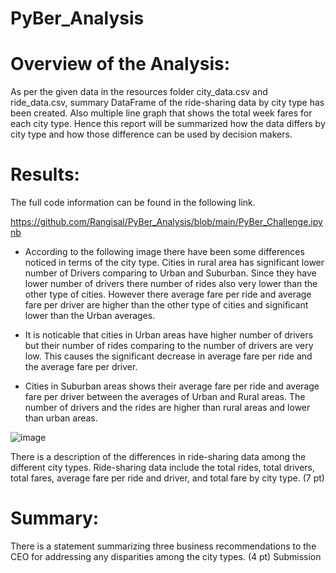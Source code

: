 # PyBer_Analysis
# Overview of the Analysis:
As per the given data in the resources folder city_data.csv and ride_data.csv, summary DataFrame of the ride-sharing data by city type has been created. 
Also multiple line graph that shows the total week fares for each city type. Hence this report will be summarized how the data differs by city type and how those difference can be used by decision makers.
# Results:
 The full code information can be found in the following link.

 https://github.com/Rangisal/PyBer_Analysis/blob/main/PyBer_Challenge.ipynb

* According to the following image there have been some differences noticed in terms of the city type. Cities in rural area has significant lower number of Drivers comparing to Urban and Suburban. Since they have lower number of drivers there number of rides also very lower than the other type of cities. However there average fare per ride and average fare per driver are higher than the other type of cities and significant lower than the Urban averages. 

* It is noticable that cities in Urban areas have higher number of drivers but their number of rides comparing to the number of drivers are very low. This causes the significant decrease in average fare per ride and the average fare per driver. 

* Cities in Suburban areas shows their average fare per ride and average fare per driver between the averages of Urban and Rural areas. The number of drivers and the rides are higher than rural areas and lower than urban areas.


![image](https://user-images.githubusercontent.com/93173498/144738258-4fce2463-6c88-4ee1-9dce-2b8426e6de4f.png)


There is a description of the differences in ride-sharing data among the different city types. Ride-sharing data include the total rides, total drivers, total fares, average fare per ride and driver, and total fare by city type. (7 pt)
# Summary:

There is a statement summarizing three business recommendations to the CEO for addressing any disparities among the city types. (4 pt)
Submission
